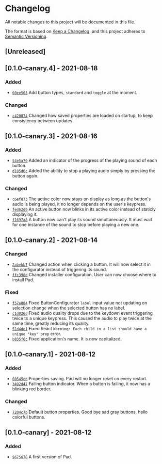 # Changelog
All notable changes to this project will be documented in this file.

The format is based on [Keep a Changelog](https://keepachangelog.com/en/1.0.0/),
and this project adheres to [Semantic Versioning](https://semver.org/spec/v2.0.0.html).

## [Unreleased]
## [0.1.0-canary.4] - 2021-08-18
### Added
 - [`60ee503`](https://github.com/hickatheworld/pad/commit/60ee503) Add button types, `standard` and `toggle` at the moment.
### Changed
 - [`c420874`](https://github.com/hickatheworld/pad/commit/c420874) Changed how saved properties are loaded on startup, to keep consistency between updates.
## [0.1.0-canary.3] - 2021-08-16
### Added
 - [`54e5a70`](https://github.com/hickatheworld/pad/commit/54e5a70) Added an indicator of the progress of the playing sound of each button.
 - [`d105d6c`](https://github.com/hickatheworld/pad/commit/d105d6c) Added the ability to stop a playing audio simply by pressing the button again.
### Changed
 - [`c6ef873`](https://github.com/hickatheworld/pad/commit/c6ef873) The active color now stays on display as long as the button's audio is being played, it no longer depends on the user's keypress.
 - [`fed62d0`](https://github.com/hickatheworld/pad/commit/fed62d0) An active button now blinks in its active color instead of staticly displaying it.
 - [`f1697a8`](https://github.com/hickatheworld/pad/commit/f1697a8) A button now can't play its sound simultaneously. It must wait for one instance of the sound to stop before playing a new one.
## [0.1.0-canary.2] - 2021-08-14
### Changed
 - [`2abebb7`](https://github.com/hickatheworld/pad/commit/2abebb7) Changed action when clicking a button. It will now select it in the configurator instead of triggering its sound.
 - [`ffc398d`](https://github.com/hickatheworld/pad/commit/ffc398d) Changed installer configuration. User can now choose where to install Pad.
### Fixed
 - [`f57e084`](https://github.com/hickatheworld/pad/commit/f57e084) Fixed ButtonConfigurator `label` input value not updating on selection change when the selected button has no label.
 - [`c1d026d`](https://github.com/hickatheworld/pad/commit/c1d026d) Fixed audio quality drops due to the keydown event triggering twice to a unique keypress. This caused the audio to play twice at the same time, greatly reducing its quality.
 - [`51d4de1`](https://github.com/hickatheworld/pad/commit/51d4de1) Fixed React `Warning: Each child in a list should have a unique "key" prop` error. 
 - [`b835f6c`](https://github.com/hickatheworld/pad/commit/b835f6c) Fixed application's name. It is now capitalized.
## [0.1.0-canary.1] - 2021-08-12
### Added
 - [`60545cd`](https://github.com/hickatheworld/pad/commit/60545cd) Properties saving. Pad will no longer reset on every restart.
 - [`3492d47`](https://github.com/hickatheworld/pad/commit/3492d47) Failing button indicator. When a button is failing, it now has a blinking red border.
### Changed
 - [`7204c7b`](https://github.com/hickatheworld/pad/commit/7204c7b) Default button properties. Good bye sad gray buttons, hello colorful buttons.
## [0.1.0-canary] - 2021-08-12
### Added
 - [`9675078`](https://github.com/hickatheworld/pad/commit/9675078) A first version of Pad.

